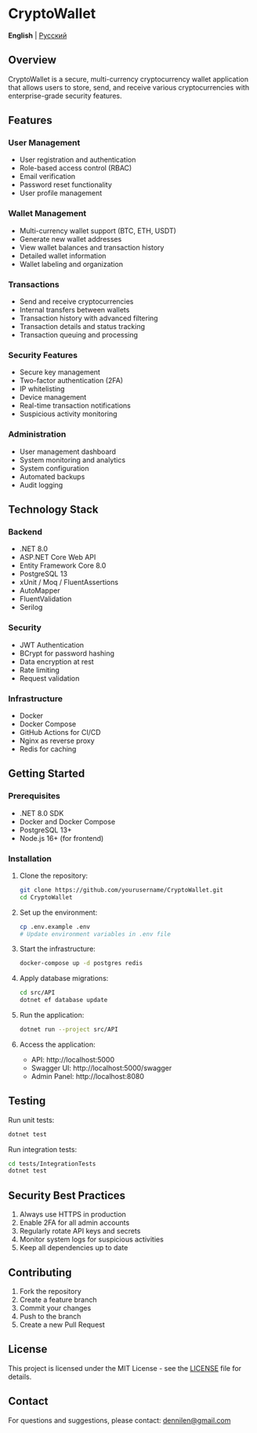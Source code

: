 # CryptoWallet

**English** | [Русский](README-RU.md)

## Overview

CryptoWallet is a secure, multi-currency cryptocurrency wallet application that allows users to store, send, and receive various cryptocurrencies with enterprise-grade security features.

## Features

### User Management
- User registration and authentication
- Role-based access control (RBAC)
- Email verification
- Password reset functionality
- User profile management

### Wallet Management
- Multi-currency wallet support (BTC, ETH, USDT)
- Generate new wallet addresses
- View wallet balances and transaction history
- Detailed wallet information
- Wallet labeling and organization

### Transactions
- Send and receive cryptocurrencies
- Internal transfers between wallets
- Transaction history with advanced filtering
- Transaction details and status tracking
- Transaction queuing and processing

### Security Features
- Secure key management
- Two-factor authentication (2FA)
- IP whitelisting
- Device management
- Real-time transaction notifications
- Suspicious activity monitoring

### Administration
- User management dashboard
- System monitoring and analytics
- System configuration
- Automated backups
- Audit logging

## Technology Stack

### Backend
- .NET 8.0
- ASP.NET Core Web API
- Entity Framework Core 8.0
- PostgreSQL 13
- xUnit / Moq / FluentAssertions
- AutoMapper
- FluentValidation
- Serilog

### Security
- JWT Authentication
- BCrypt for password hashing
- Data encryption at rest
- Rate limiting
- Request validation

### Infrastructure
- Docker
- Docker Compose
- GitHub Actions for CI/CD
- Nginx as reverse proxy
- Redis for caching

## Getting Started

### Prerequisites
- .NET 8.0 SDK
- Docker and Docker Compose
- PostgreSQL 13+
- Node.js 16+ (for frontend)

### Installation

1. Clone the repository:
   ```bash
   git clone https://github.com/yourusername/CryptoWallet.git
   cd CryptoWallet
   ```

2. Set up the environment:
   ```bash
   cp .env.example .env
   # Update environment variables in .env file
   ```

3. Start the infrastructure:
   ```bash
   docker-compose up -d postgres redis
   ```

4. Apply database migrations:
   ```bash
   cd src/API
   dotnet ef database update
   ```

5. Run the application:
   ```bash
   dotnet run --project src/API
   ```

6. Access the application:
   - API: http://localhost:5000
   - Swagger UI: http://localhost:5000/swagger
   - Admin Panel: http://localhost:8080

## Testing

Run unit tests:
```bash
dotnet test
```

Run integration tests:
```bash
cd tests/IntegrationTests
dotnet test
```

## Security Best Practices

1. Always use HTTPS in production
2. Enable 2FA for all admin accounts
3. Regularly rotate API keys and secrets
4. Monitor system logs for suspicious activities
5. Keep all dependencies up to date

## Contributing

1. Fork the repository
2. Create a feature branch
3. Commit your changes
4. Push to the branch
5. Create a new Pull Request

## License

This project is licensed under the MIT License - see the [LICENSE](LICENSE) file for details.

## Contact

For questions and suggestions, please contact: [dennilen@gmail.com](mailto:dennile@ngmai.com)
